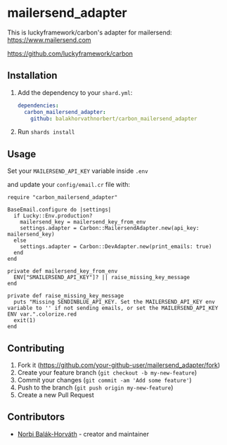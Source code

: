 # mailersend_adapter

This is luckyframework/carbon's adapter for mailersend: https://www.mailersend.com

https://github.com/luckyframework/carbon

## Installation

1. Add the dependency to your `shard.yml`:

   ```yaml
   dependencies:
     carbon_mailersend_adapter:
       github: balakhorvathnorbert/carbon_mailersend_adapter
   ```

2. Run `shards install`

## Usage

Set your `MAILERSEND_API_KEY` variable inside `.env`

and update your `config/email.cr` file with:

```crystal
require "carbon_mailersend_adapter"

BaseEmail.configure do |settings|
  if Lucky::Env.production?
    mailersend_key = mailersend_key_from_env
    settings.adapter = Carbon::MailersendAdapter.new(api_key: mailersend_key)
  else
    settings.adapter = Carbon::DevAdapter.new(print_emails: true)
  end
end

private def mailersend_key_from_env
  ENV["SMAILERSEND_API_KEY"]? || raise_missing_key_message
end

private def raise_missing_key_message
  puts "Missing SENDINBLUE_API_KEY. Set the MAILERSEND_API_KEY env variable to '' if not sending emails, or set the MAILERSEND_API_KEY ENV var.".colorize.red
  exit(1)
end

```

## Contributing

1. Fork it (<https://github.com/your-github-user/mailersend_adapter/fork>)
2. Create your feature branch (`git checkout -b my-new-feature`)
3. Commit your changes (`git commit -am 'Add some feature'`)
4. Push to the branch (`git push origin my-new-feature`)
5. Create a new Pull Request

## Contributors

- [Norbi Balák-Horváth](https://github.com/balakhorvathnorbert) - creator and maintainer
